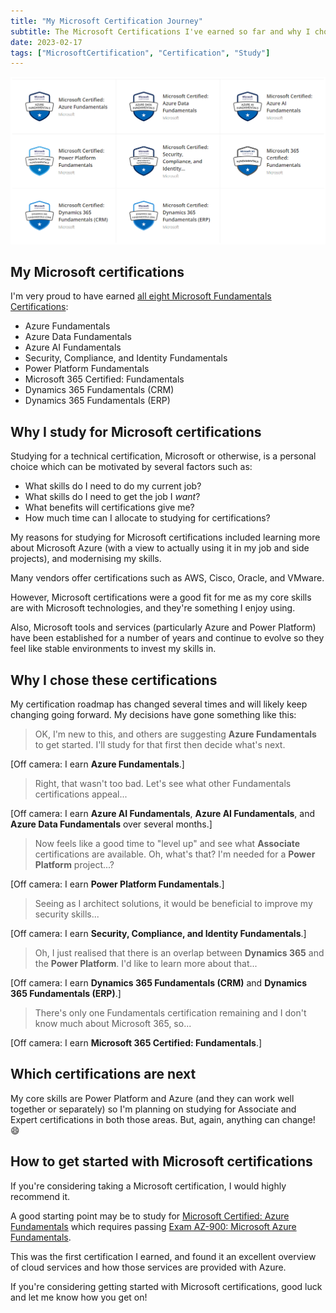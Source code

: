 ```yaml
---
title: "My Microsoft Certification Journey"
subtitle: The Microsoft Certifications I've earned so far and why I chose them
date: 2023-02-17
tags: ["MicrosoftCertification", "Certification", "Study"]
---
```


![My Microsoft certifications.](/img/2023-02-17-my-microsoft-certification-journey/my-microsoft-certifications.png "My Microsoft certifications.")

## My Microsoft certifications

I'm very proud to have earned [all eight Microsoft Fundamentals Certifications](https://www.credly.com/users/keith-atherton/badges):

- Azure Fundamentals
- Azure Data Fundamentals
- Azure AI Fundamentals
- Security, Compliance, and Identity Fundamentals
- Power Platform Fundamentals
- Microsoft 365 Certified: Fundamentals
- Dynamics 365 Fundamentals (CRM)
- Dynamics 365 Fundamentals (ERP)

## Why I study for Microsoft certifications

Studying for a technical certification, Microsoft or otherwise, is a personal choice which can be motivated by several factors such as:

- What skills do I need to do my current job?
- What skills do I need to get the job I *want*?
- What benefits will certifications give me?
- How much time can I allocate to studying for certifications?

My reasons for studying for Microsoft certifications included learning more about Microsoft Azure (with a view to actually using it in my job and side projects), and modernising my skills.

Many vendors offer certifications such as AWS, Cisco, Oracle, and VMware.

However, Microsoft certifications were a good fit for me as my core skills are with Microsoft technologies, and they're something I enjoy using.

Also, Microsoft tools and services (particularly Azure and Power Platform) have been established for a number of years and continue to evolve so they feel like stable environments to invest my skills in.

## Why I chose these certifications

My certification roadmap has changed several times and will likely keep changing going forward. My decisions have gone something like this:

> OK, I'm new to this, and others are suggesting **Azure Fundamentals** to get started. I'll study for that first then decide what's next.

[Off camera: I earn **Azure Fundamentals**.]

> Right, that wasn't too bad. Let's see what other Fundamentals certifications appeal...

[Off camera: I earn **Azure AI Fundamentals**, **Azure AI Fundamentals**, and **Azure Data Fundamentals** over several months.]

> Now feels like a good time to "level up" and see what **Associate** certifications are available. Oh, what's that? I'm needed for a **Power Platform** project...?

[Off camera: I earn **Power Platform Fundamentals**.]

> Seeing as I architect solutions, it would be beneficial to improve my security skills...

[Off camera: I earn **Security, Compliance, and Identity Fundamentals**.]

> Oh, I just realised that there is an overlap between **Dynamics 365** and the **Power Platform**. I'd like to learn more about that...

[Off camera: I earn **Dynamics 365 Fundamentals (CRM)** and **Dynamics 365 Fundamentals (ERP)**.]

> There's only one Fundamentals certification remaining and I don't know much about Microsoft 365, so...

[Off camera: I earn **Microsoft 365 Certified: Fundamentals**.]

## Which certifications are next

My core skills are Power Platform and Azure (and they can work well together or separately) so I'm planning on studying for Associate and Expert certifications in both those areas. But, again, anything can change! 😄

## How to get started with Microsoft certifications

If you're considering taking a Microsoft certification, I would highly recommend it.

A good starting point may be to study for [Microsoft Certified: Azure Fundamentals](https://learn.microsoft.com/en-us/certifications/azure-fundamentals/) which requires passing [Exam AZ-900: Microsoft Azure Fundamentals](https://learn.microsoft.com/en-us/certifications/exams/az-900/).

This was the first certification I earned, and found it an excellent overview of cloud services and how those services are provided with Azure.

If you're considering getting started with Microsoft certifications, good luck and let me know how you get on!